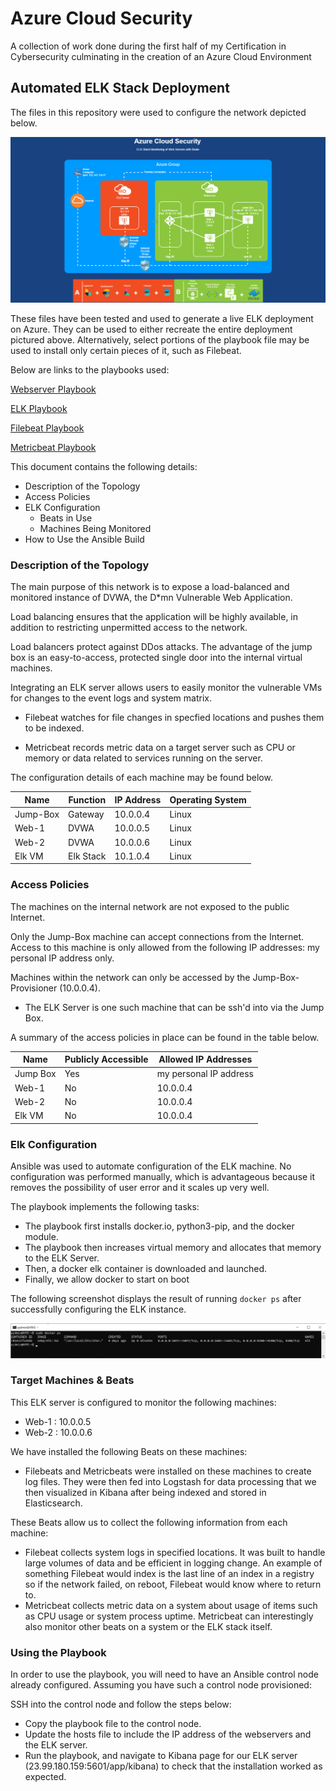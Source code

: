 # Azure Cloud Security
A collection of work done during the first half of my Certification in Cybersecurity culminating in the creation of an Azure Cloud Environment

## Automated ELK Stack Deployment

The files in this repository were used to configure the network depicted below.

![Diagram](/Diagram/Project%201.png)

These files have been tested and used to generate a live ELK deployment on Azure. They can be used to either recreate the entire deployment pictured above. Alternatively, select portions of the playbook file may be used to install only certain pieces of it, such as Filebeat.

Below are links to the playbooks used:

[Webserver Playbook](Ansible/Webserver%20Playbook.yml)

[ELK Playbook](/Ansible/ELK%20Playbook.yml)

[Filebeat Playbook](Ansible/roles/Filebeat%20Playbook.yml)

[Metricbeat Playbook](Ansible/roles/Metricbeat%20Playbook.yml)

This document contains the following details:
- Description of the Topology
- Access Policies
- ELK Configuration
  - Beats in Use
  - Machines Being Monitored
- How to Use the Ansible Build

### Description of the Topology

The main purpose of this network is to expose a load-balanced and monitored instance of DVWA, the D*mn Vulnerable Web Application.

Load balancing ensures that the application will be highly available, in addition to restricting unpermitted access to the network.

Load balancers protect against DDos attacks. The advantage of the jump box is an easy-to-access, protected single door into the internal virtual machines.

Integrating an ELK server allows users to easily monitor the vulnerable VMs for changes to the event logs and system matrix.

- Filebeat watches for file changes in specfied locations and pushes them to be indexed.

- Metricbeat records metric data on a target server such as CPU or memory or data related to services running on the server.

The configuration details of each machine may be found below.

| Name     | Function | IP Address | Operating System |
|----------|----------|------------|------------------|
| Jump-Box | Gateway  | 10.0.0.4   | Linux            |
| Web-1    | DVWA     | 10.0.0.5   | Linux            |
| Web-2    | DVWA     | 10.0.0.6   | Linux            |
| Elk VM   | Elk Stack| 10.1.0.4   | Linux            |

### Access Policies

The machines on the internal network are not exposed to the public Internet. 

Only the Jump-Box machine can accept connections from the Internet. Access to this machine is only allowed from the following IP addresses: my personal IP address only.

Machines within the network can only be accessed by the Jump-Box-Provisioner (10.0.0.4).
- The ELK Server is one such machine that can be ssh'd into via the Jump Box.

A summary of the access policies in place can be found in the table below.

| Name     | Publicly Accessible | Allowed IP Addresses  |
|----------|---------------------|-----------------------|
| Jump Box | Yes                 | my personal IP address|
| Web-1    | No                  | 10.0.0.4              |
| Web-2    | No                  | 10.0.0.4              |
| Elk VM   | No                  | 10.0.0.4              |

### Elk Configuration

Ansible was used to automate configuration of the ELK machine. No configuration was performed manually, which is advantageous because it removes the possibility of user error and it scales up very well.

The playbook implements the following tasks:
- The playbook first installs docker.io, python3-pip, and the docker module.
- The playbook then increases virtual memory and allocates that memory to the ELK Server.
- Then, a docker elk container is downloaded and launched.
- Finally, we allow docker to start on boot

The following screenshot displays the result of running `docker ps` after successfully configuring the ELK instance.

![docker_ps](Images/docker_ps_output.png)

### Target Machines & Beats
This ELK server is configured to monitor the following machines:
- Web-1 : 10.0.0.5
- Web-2 : 10.0.0.6

We have installed the following Beats on these machines:
- Filebeats and Metricbeats were installed on these machines to create log files. They were then fed into Logstash for data processing that we then visualized in Kibana after being indexed and stored in Elasticsearch.

These Beats allow us to collect the following information from each machine:
- Filebeat collects system logs in specified locations. It was built to handle large volumes of data and be efficient in logging change. An example of something Filebeat would index is the last line of an index in a registry so if the network failed, on reboot, Filebeat would know where to return to.
- Metricbeat collects metric data on a system about usage of items such as CPU usage or system process uptime. Metricbeat can interestingly also monitor other beats on a system or the ELK stack itself.

### Using the Playbook
In order to use the playbook, you will need to have an Ansible control node already configured. Assuming you have such a control node provisioned: 

SSH into the control node and follow the steps below:
- Copy the playbook file to the control node.
- Update the hosts file to include the IP address of the webservers and the ELK server.
- Run the playbook, and navigate to Kibana page for our ELK server (23.99.180.159:5601/app/kibana) to check that the installation worked as expected.
